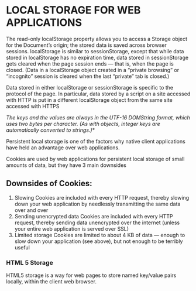# LOCAL STORAGE FOR WEB APPLICATIONS
The read-only localStorage property allows you to access a Storage object for the Document’s origin; the stored data is saved across browser sessions. localStorage is similar to sessionStorage, except that while data stored in localStorage has no expiration time, data stored in sessionStorage gets cleared when the page session ends — that is, when the page is closed. (Data in a localStorage object created in a “private browsing” or “incognito” session is cleared when the last “private” tab is closed.)

Data stored in either localStorage or sessionStorage is specific to the protocol of the page. In particular, data stored by a script on a site accessed with HTTP is put in a different localStorage object from the same site accessed with HTTPS

*The keys and the values are always in the UTF-16 DOMString format, which uses two bytes per character. (As with objects, integer keys are automatically converted to strings.)**

Persistent local storage is one of the factors why native client applications have held an advantage over web applications.

Cookies are used by web applications for persistent local storage of small amounts of data, but they have 3 main downsides

## Downsides of Cookies:
1. Slowing Cookies are included with every HTTP request, thereby slowing down your web application by needlessly transmitting the same data over and over
2. Sending unencrypted data Cookies are included with every HTTP request, thereby sending data unencrypted over the internet (unless your entire web application is served over SSL)
3. Limited storage Cookies are limited to about 4 KB of data — enough to slow down your application (see above), but not enough to be terribly useful
### HTML 5 Storage
HTML5 storage is a way for web pages to store named key/value pairs locally, within the client web browser.